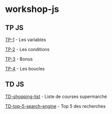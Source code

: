 # workshop-js

## TP JS
[TP-1](tp-1-variables.md) - Les variables

[TP-2](tp-2-conditions.md) - Les conditions

[TP-3](tp-3-bonus.md) - Bonus

[TP-4](tp-3-boucles.md) - Les boucles


## TD JS

[TD-shopping-list](shopping-list.md) - Liste de courses supermarché

[TD-top-5-search-engine](top-5-search-engine.md) - Top 5 des recherches
